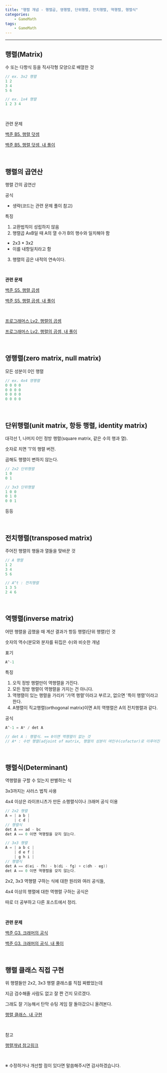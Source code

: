 ```yaml
---
title: "행렬 개념 - 행렬곱, 영행렬, 단위행렬, 전치행렬, 역행렬, 행렬식"
categories:
    - GameMath
tags:
    - GameMath
---
```


---

## 행렬(Matrix)

수 또는 다항식 등을 직사각형 모양으로 배열한 것

```cpp
// ex. 3x2 행렬
1 2
3 4
5 6

// ex. 1x4 행렬
1 2 3 4
```

<br>

관련 문제

[백준 B5. 행렬 덧셈](https://www.acmicpc.net/problem/2738)

[백준 B5. 행렬 덧셈, 내 풀이](https://github.com/YooJaeJun/PS-Baekjoon-Programmers/blob/main/%EB%B0%B1%EC%A4%80/Bronze/2738.%E2%80%85%ED%96%89%EB%A0%AC%E2%80%85%EB%8D%A7%EC%85%88/%ED%96%89%EB%A0%AC%E2%80%85%EB%8D%A7%EC%85%88.cc)

<br>

## 행렬의 곱연산

행렬 간의 곱연산

공식
- 생략(코드는 관련 문제 풀이 참고)

특징
1. 교환법칙이 성립하지 않음
2. 행렬곱 AxB일 때 A의 열 수가 B의 행수와 일치해야 함
- 2x3 * 3x2
- 이를 내항일치라고 함
3. 행렬의 곱은 내적의 연속이다.

<br>

**관련 문제**

[백준 S5. 행렬 곱셈](https://www.acmicpc.net/problem/2740)

[백준 S5. 행렬 곱셈, 내 풀이](https://github.com/YooJaeJun/PS-Baekjoon-Programmers/blob/main/%EB%B0%B1%EC%A4%80/Bronze/2740.%E2%80%85%ED%96%89%EB%A0%AC%E2%80%85%EA%B3%B1%EC%85%88/%ED%96%89%EB%A0%AC%E2%80%85%EA%B3%B1%EC%85%88.cc)

<br>

[프로그래머스 Lv2. 행렬의 곱셈](https://school.programmers.co.kr/learn/courses/30/lessons/12949)

[프로그래머스 Lv2. 행렬의 곱셈, 내 풀이](https://github.com/YooJaeJun/PS-Baekjoon-Programmers/blob/main/%ED%94%84%EB%A1%9C%EA%B7%B8%EB%9E%98%EB%A8%B8%EC%8A%A4/lv2/12949.%E2%80%85%ED%96%89%EB%A0%AC%EC%9D%98%E2%80%85%EA%B3%B1%EC%85%88/%ED%96%89%EB%A0%AC%EC%9D%98%E2%80%85%EA%B3%B1%EC%85%88.cpp)

<br>

## 영행렬(zero matrix, null matrix)

모든 성분이 0인 행렬

```cpp
// ex. 4x4 영행렬
0 0 0 0
0 0 0 0
0 0 0 0
0 0 0 0
```

<br>

## 단위행렬(unit matrix, 항등 행렬, identity matrix)

대각선 1, 나머지 0인 정방 행렬(square matrix, 같은 수의 행과 열).

숫자로 치면 '1'의 행렬 버전.

곱해도 행렬이 변하지 않는다.

```cpp
// 2x2 단위행렬
1 0
0 1
```

```cpp
// 3x3 단위행렬
1 0 0
0 1 0
0 0 1 
```

등등

<br>

## 전치행렬(transposed matrix)

주어진 행렬의 행들과 열들을 맞바꾼 것

```cpp
// A 행렬
1 2
3 4
5 6

// A^t : 전치행렬
1 3 5
2 4 6
```

<br>

## 역행렬(inverse matrix)

어떤 행렬을 곱했을 때 계산 결과가 항등 행렬(단위 행렬)인 것

숫자의 역수(분모와 분자를 뒤집은 수)와 비슷한 개념

표기

```cpp
A^-1
```

특징
1. 오직 정방 행렬만이 역행렬을 가진다.
2. 모든 정방 행렬이 역행렬을 가지는 건 아니다.
3. 역행렬이 있는 행렬을 가리키 '가역 행렬'이라고 부르고, 없으면 '특이 행렬'이라고 한다.
3. A행렬이 직교행렬(orthogonal matrix)이면 A의 역행렬은 A의 전치행렬과 같다.

공식
```cpp
A^-1 = A* / det A

// det A : 행렬식. == 0이면 역행렬이 없는 것
// A* : 수반 행렬(adjoint of matrix, 행렬의 성분이 여인수(cofactor)로 이루어진 행렬의 전치행렬)
```

<br>

## 행렬식(Determinant)

역행렬을 구할 수 있는지 판별하는 식

3x3까지는 사러스 법칙 사용

4x4 이상은 라이프니츠가 만든 소행렬식이나 크래머 공식 이용

```cpp
// 2x2 행렬
A = | a b |
    | c d |
// 행렬식
det A == ad - bc
det A == 0 이면 역행렬을 갖지 않는다.
```

```cpp
// 3x3 행렬
A = | a b c |
    | d e f |
    | g h i |
// 행렬식
det A == d(ei - fh) - b(di - fg) + c(dh - eg))
det A == 0 이면 역행렬을 갖지 않는다.
```


2x2, 3x3 역행렬 구하는 식에 대한 원리와 여러 공식들,

4x4 이상의 행렬에 대한 역행렬 구하는 공식은 

따로 더 공부하고 다른 포스트에서 정리.

<br>

**관련 문제**

[백준 G3. 크래머의 공식](https://www.acmicpc.net/problem/7561)

[백준 G3. 크래머의 공식, 내 풀이](https://github.com/YooJaeJun/PS-Baekjoon-Programmers/blob/main/%EB%B0%B1%EC%A4%80/Gold/7561.%E2%80%85%ED%81%AC%EB%9E%98%EB%A8%B8%EC%9D%98%E2%80%85%EA%B3%B5%EC%8B%9D/%ED%81%AC%EB%9E%98%EB%A8%B8%EC%9D%98%E2%80%85%EA%B3%B5%EC%8B%9D.cc)

<br>

## 행렬 클래스 직접 구현

위 행렬들만 2x2, 3x3 행렬 클래스를 직접 짜봤었는데 

지금 검수해줄 사람도 없고 잘 짠 건지 모르겠다.

그래도 잘 기능해서 탄막 슈팅 게임 잘 돌아갔으니 올려본다.

[행렬 클래스, 내 구현](https://github.com/YooJaeJun/HelloWorld/tree/main/WinAPICore/math)



<br>

참고

[행렬개념 참고링크](https://dlemrcnd.tistory.com/28)


<br>

※ 수정하거나 개선할 점이 있다면 말씀해주시면 감사하겠습니다. 
